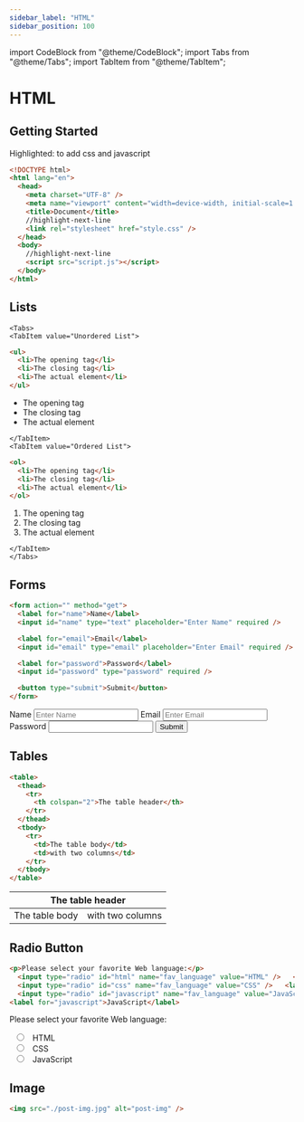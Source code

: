 ```yaml
---
sidebar_label: "HTML"
sidebar_position: 100
---
```


import CodeBlock from "@theme/CodeBlock";
import Tabs from "@theme/Tabs";
import TabItem from "@theme/TabItem";

# HTML

## Getting Started

Highlighted: to add css and javascript

```html
<!DOCTYPE html>
<html lang="en">
  <head>
    <meta charset="UTF-8" />
    <meta name="viewport" content="width=device-width, initial-scale=1.0" />
    <title>Document</title>
    //highlight-next-line
    <link rel="stylesheet" href="style.css" />
  </head>
  <body>
    //highlight-next-line
    <script src="script.js"></script>
  </body>
</html>
```

## Lists

```mdx-code-block
<Tabs>
<TabItem value="Unordered List">
```

```html
<ul>
  <li>The opening tag</li>
  <li>The closing tag</li>
  <li>The actual element</li>
</ul>
```

<ul>
  <li>The opening tag</li>
  <li>The closing tag</li>
  <li>The actual element</li>
</ul>

```mdx-code-block
</TabItem>
<TabItem value="Ordered List">
```

```html
<ol>
  <li>The opening tag</li>
  <li>The closing tag</li>
  <li>The actual element</li>
</ol>
```

<ol>
  <li>The opening tag</li>
  <li>The closing tag</li>
  <li>The actual element</li>
</ol>

```mdx-code-block
</TabItem>
</Tabs>
```

## Forms

```html
<form action="" method="get">
  <label for="name">Name</label>
  <input id="name" type="text" placeholder="Enter Name" required />

  <label for="email">Email</label>
  <input id="email" type="email" placeholder="Enter Email" required />

  <label for="password">Password</label>
  <input id="password" type="password" required />

  <button type="submit">Submit</button>
</form>
```

<div>
<form action="" method="get" onsubmit="return false;" style={{textAlign: "center"}}>
    <label for="name">Name</label>
    <input id="name" type="text" placeholder="Enter Name" required/>
    <label for="email">Email</label>
    <input id="email" type="email" placeholder="Enter Email" required/>
    <label for="password">Password</label>
    <input id="password" type="password" required/>
    <button type="submit">Submit</button>
</form>
</div>

## Tables

```html
<table>
  <thead>
    <tr>
      <th colspan="2">The table header</th>
    </tr>
  </thead>
  <tbody>
    <tr>
      <td>The table body</td>
      <td>with two columns</td>
    </tr>
  </tbody>
</table>
```

<table>
  <thead>
    <tr>
      <th colspan="2">The table header</th>
    </tr>
  </thead>
  <tbody>
    <tr>
      <td>The table body</td>
      <td>with two columns</td>
    </tr>
  </tbody>
</table>

## Radio Button

```html
<p>Please select your favorite Web language:</p>
  <input type="radio" id="html" name="fav_language" value="HTML" />   <label for="html">HTML</label><br />
  <input type="radio" id="css" name="fav_language" value="CSS" />   <label for="css">CSS</label><br />
  <input type="radio" id="javascript" name="fav_language" value="JavaScript" />  
<label for="javascript">JavaScript</label>
```

<p>Please select your favorite Web language:</p>
  <input type="radio" id="html" name="fav_language" value="HTML"/>
  <label for="html">HTML</label><br/>
  <input type="radio" id="css" name="fav_language" value="CSS"/>
  <label for="css">CSS</label><br/>
  <input type="radio" id="javascript" name="fav_language" value="JavaScript"/>
  <label for="javascript">JavaScript</label>

## Image

```html
<img src="./post-img.jpg" alt="post-img" />
```
